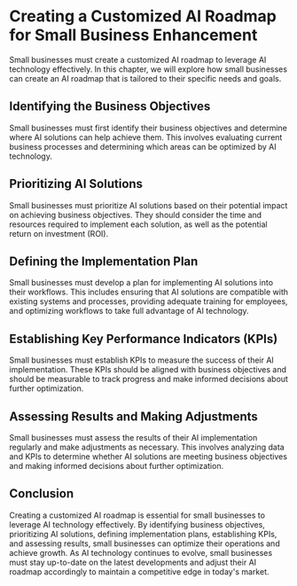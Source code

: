 Creating a Customized AI Roadmap for Small Business Enhancement
======================================================================================================================

Small businesses must create a customized AI roadmap to leverage AI technology effectively. In this chapter, we will explore how small businesses can create an AI roadmap that is tailored to their specific needs and goals.

Identifying the Business Objectives
-----------------------------------

Small businesses must first identify their business objectives and determine where AI solutions can help achieve them. This involves evaluating current business processes and determining which areas can be optimized by AI technology.

Prioritizing AI Solutions
-------------------------

Small businesses must prioritize AI solutions based on their potential impact on achieving business objectives. They should consider the time and resources required to implement each solution, as well as the potential return on investment (ROI).

Defining the Implementation Plan
--------------------------------

Small businesses must develop a plan for implementing AI solutions into their workflows. This includes ensuring that AI solutions are compatible with existing systems and processes, providing adequate training for employees, and optimizing workflows to take full advantage of AI technology.

Establishing Key Performance Indicators (KPIs)
----------------------------------------------

Small businesses must establish KPIs to measure the success of their AI implementation. These KPIs should be aligned with business objectives and should be measurable to track progress and make informed decisions about further optimization.

Assessing Results and Making Adjustments
----------------------------------------

Small businesses must assess the results of their AI implementation regularly and make adjustments as necessary. This involves analyzing data and KPIs to determine whether AI solutions are meeting business objectives and making informed decisions about further optimization.

Conclusion
----------

Creating a customized AI roadmap is essential for small businesses to leverage AI technology effectively. By identifying business objectives, prioritizing AI solutions, defining implementation plans, establishing KPIs, and assessing results, small businesses can optimize their operations and achieve growth. As AI technology continues to evolve, small businesses must stay up-to-date on the latest developments and adjust their AI roadmap accordingly to maintain a competitive edge in today's market.

